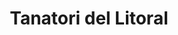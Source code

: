 ---
title: "Tanatori del Litoral"
url: /sant-adria-de-besos/tanatori-del-litoral/
shop: directores de funerarias
---